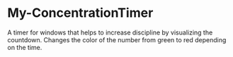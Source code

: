 # My-ConcentrationTimer
A timer for windows that helps to increase discipline by visualizing the countdown. Changes the color of the number from green to red depending on the time.
